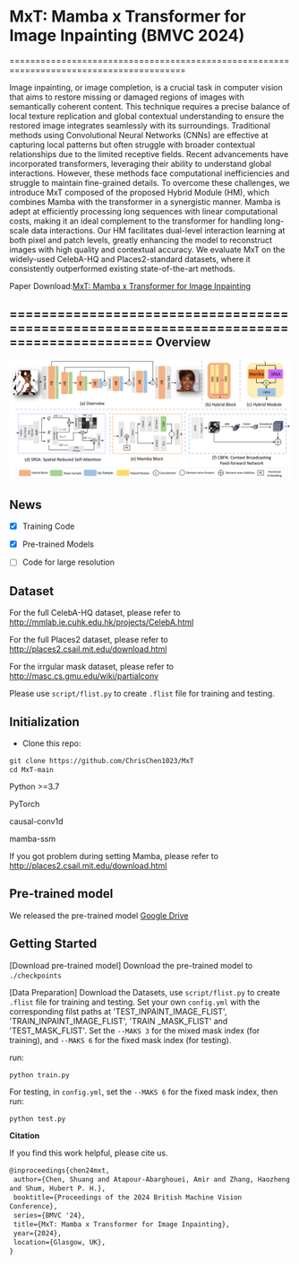 # MxT: Mamba x Transformer for Image Inpainting (BMVC 2024)
========================================================================================

Image inpainting, or image completion, is a crucial task in computer vision that aims to restore missing or damaged regions of images with semantically coherent content. This technique requires a precise balance of local texture replication and global contextual understanding to ensure the restored image integrates seamlessly with its surroundings. Traditional methods using Convolutional Neural Networks (CNNs) are effective at capturing local patterns but often struggle with broader contextual relationships due to the limited receptive fields. Recent advancements have incorporated transformers, leveraging their ability to understand global interactions. However, these methods face computational inefficiencies and struggle to maintain fine-grained details. To overcome these challenges, we introduce MxT composed of the proposed Hybrid Module (HM), which combines Mamba with the transformer in a synergistic manner. Mamba is adept at efficiently processing long sequences with linear computational costs, making it an ideal complement to the transformer for handling long-scale data interactions. Our HM facilitates dual-level interaction learning at both pixel and patch levels, greatly enhancing the model to reconstruct images with high quality and contextual accuracy. We evaluate MxT on the widely-used CelebA-HQ and Places2-standard datasets, where it consistently outperformed existing state-of-the-art methods.


Paper Download:[MxT: Mamba x Transformer for Image Inpainting](https://arxiv.org/html/2407.16126v1)

========================================================================================
**Overview**
--------------------
![image](./Figures/overview_mxt.png)

## News
- [x] Training Code
- [x] Pre-trained Models
- [ ] Code for large resolution


**Dataset**
--------------------
For the full CelebA-HQ dataset, please refer to http://mmlab.ie.cuhk.edu.hk/projects/CelebA.html

For the full Places2 dataset, please refer to http://places2.csail.mit.edu/download.html

For the irrgular mask dataset, please refer to http://masc.cs.gmu.edu/wiki/partialconv

Please use `script/flist.py` to create `.flist` file for training and testing.



**Initialization**
--------------------
* Clone this repo:
```
git clone https://github.com/ChrisChen1023/MxT
cd MxT-main
```
Python >=3.7

PyTorch

causal-conv1d 

mamba-ssm

If you got problem during setting Mamba, please refer to http://places2.csail.mit.edu/download.html

**Pre-trained model**
--------------------
We released the pre-trained model 
[Google Drive](https://drive.google.com/drive/folders/1s_EqqBkJRy9VE_1OUD9rLhqua2LwtBXQ?usp=drive_link)


**Getting Started**
----------------------
[Download pre-trained model]
Download the pre-trained model to `./checkpoints`

[Data Preparation]
Download the Datasets, use `script/flist.py` to create `.flist` file for training and testing.
Set your own `config.yml` with the corresponding filst paths at 'TEST_INPAINT_IMAGE_FLIST', 'TRAIN_INPAINT_IMAGE_FLIST', 'TRAIN  _MASK_FLIST' and 'TEST_MASK_FLIST'. Set the `--MAKS 3` for the mixed mask index (for training), and  `--MAKS 6` for the fixed mask index (for testing).

run:
```
python train.py
```
For testing, in `config.yml`, set the `--MAKS 6` for the fixed mask index, then run:
```
python test.py
```



**Citation**

If you find this work helpful, please cite us.
```
@inproceedings{chen24mxt,
 author={Chen, Shuang and Atapour-Abarghouei, Amir and Zhang, Haozheng and Shum, Hubert P. H.},
 booktitle={Proceedings of the 2024 British Machine Vision Conference},
 series={BMVC '24},
 title={MxT: Mamba x Transformer for Image Inpainting},
 year={2024},
 location={Glasgow, UK},
}
